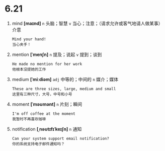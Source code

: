 # 6.21

1. mind **[maɪnd]** `n` 头脑；智慧 `v` 当心；注意；（请求允许或客气地请人做某事）介意

   ```
   Mind your hand!
   当心夹手！
   ```

2. mention **[ˈmenʃn]** `n` 提及；说起 `v` 提到；谈到

   ```
   He made no mention for her work
   他根本没提她的工作
   ```

3. medium **[ˈmiːdiəm]** `adj` 中等的；中间的 `n` 媒介；媒体

   ```
   These are three sizes, large, medium and small
   这里有三种尺寸，大号，中号和小号
   ```

4. moment **[ˈməʊmənt]** `n` 片刻；瞬间

   ```
   I'm off coffee at the moment
   我暂时不再喜欢咖啡
   ```

5. notification **[ˌnəʊtɪfɪˈkeɪʃn]** `n` 通知
   ```
   Can your system support email notification?
   你的系统支持电子邮件通知吗？
   ```
